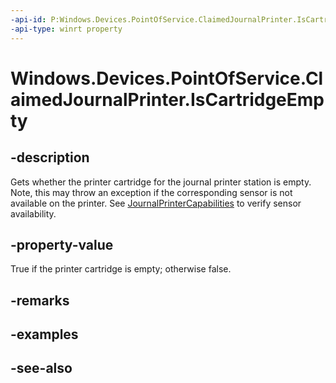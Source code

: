----api-id: P:Windows.Devices.PointOfService.ClaimedJournalPrinter.IsCartridgeEmpty
-api-type: winrt property
---<!-- Property syntaxpublic bool IsCartridgeEmpty { get; }--># Windows.Devices.PointOfService.ClaimedJournalPrinter.IsCartridgeEmpty## -descriptionGets whether the printer cartridge for the journal printer station is empty. Note, this may throw an exception if the corresponding sensor is not available on the printer. See [JournalPrinterCapabilities](journalprintercapabilities.md) to verify sensor availability.## -property-valueTrue if the printer cartridge is empty; otherwise false.## -remarks## -examples## -see-also